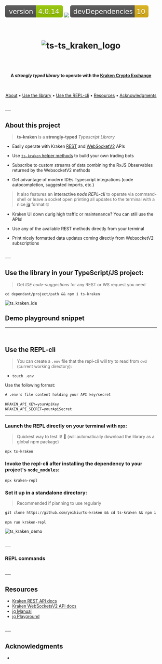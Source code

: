 <img src=".ci_badges/npm-version-badge.svg" /> <img src=".ci_badges/npm-dependencies-badge.svg" /> <img src=".ci_badges/npm-devdependencies-badge.svg" />

<h1 align="center">
  <br>
  <img src=".github/ts_kraken_logo.png" width="640px" alt="ts-ts_kraken_logo" />
</h1>

<br /><br />

<h4 align="center">A <i>strongly typed library</i> to operate with the <a href="https://kraken.com">Kraken Crypto Exchange</a></h4>
<br />
<p align="center">
  <a href="#about-this-project">About</a> •
  <a href="#tldr-get-started">Use the library</a> •
  <a href="#installation">Use the REPL-cli</a> •
  <a href="#resources">Resources</a> •
  <a href="#acknowledgments">Acknowledgments</a>
</p>

<br />
---
<br />

## About this project
  
> **ts-kraken** is a **strongly-typed** _Typescript Library_ 

- Easily operate with Kraken [REST](https://docs.kraken.com/api/docs/category/rest-api/market-data) and [WebSocketV2](https://docs.kraken.com/websockets/) APIs

- Use [`ts-kraken` helper methods](src/api/rest/private/helpers) to build your own trading bots

- Subscribe to custom streams of data combining the RxJS Observables returned by the WebsocketV2 methods

- Get advantage of modern IDEs Typescript integrations (code autocompletion, suggested imports, etc.)


> It also features an **interactive _node REPL-cli_** to operate via command-shell or leave a socket open printing all updates to the terminal with a nice [jq](https://jqlang.github.io/jq/) format 🤓

- Kraken UI down durig high traffic or maintenance? You can still use the APIs!

- Use any of the available REST methods directly from your terminal

- Print nicely formatted data updates coming directly from WebsocketV2 subscriptions

<br />
---
<br />

## Use the library in your TypeScript/JS project:

> Get _IDE code-suggestions_ for any REST or WS request you need

````
cd dependant/project/path && npm i ts-kraken
````

<img src=".github/ts_kraken_ide.gif" width="640px" alt="ts_kraken_ide" />


## Demo playground snippet

<!-- TODO: link -->

---
<br />


## Use the REPL-cli

> You can create a `.env` file that the repl-cli will try to read from `cwd` (current working directory):

- `touch .env`

Use the following format:

```
# .env's file content holding your API key/secret

KRAKEN_API_KEY=yourApiKey
KRAKEN_API_SECRET=yourApiSecret
```

---

### Launch the REPL directly on your terminal with `npx`:

> Quickest way to test it! 🚀 (will automatically download the library as a global npm package)

`npx ts-kraken`

### Invoke the repl-cli after installing the dependency to your project's `node_modules`:

`npx kraken-repl`

### Set it up in a standalone directory:

> Recommended if planning to use regularly

````
git clone https://github.com/yeikiu/ts-kraken && cd ts-kraken && npm i

npm run kraken-repl
````

![ts_kraken_demo](.github/ts_kraken_demo.gif)


<br />
---
<br />

### REPL commands

<!-- TODO: link -->


<br />
---
<br />


## Resources

* [Kraken REST API docs](https://docs.kraken.com/api/docs/rest-api/add-order)
* [Kraken WebSocketsV2 API docs](https://docs.kraken.com/api/docs/websocket-v2/add_order)
* [jq Manual](https://stedolan.github.io/jq/manual)
* [jq Playground](https://jqkungfu.com/)

<br />
---
<br />


## Acknowledgments 

- 
